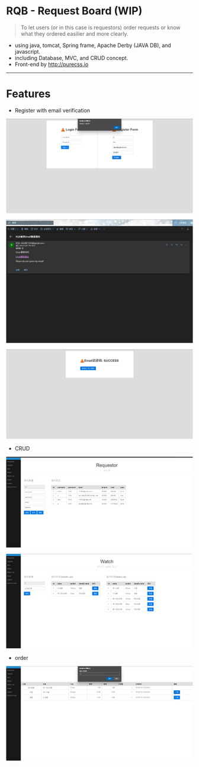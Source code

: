 # RQB - Request Board (WIP)
> To let users (or in this case is requestors) order requests or know what they ordered easilier and more clearly.

- using java, tomcat, Spring frame, Apache Derby (JAVA DB), and javascript.
- including Database, MVC, and CRUD concept.
- Front-end by http://purecss.io
----
# Features
- Register with email verification

![image](https://github.com/Stille-W/RQB/blob/master/pic/register.jpg)

![image](https://github.com/Stille-W/RQB/blob/master/pic/email%20verifying.jpg)

![image](https://github.com/Stille-W/RQB/blob/master/pic/email%20verifying-1.jpg)

- CRUD

![image](https://github.com/Stille-W/RQB/blob/master/pic/CRUD.jpg)

![image](https://github.com/Stille-W/RQB/blob/master/pic/CRUD-1%20.jpg)

- order

![image](https://github.com/Stille-W/RQB/blob/master/pic/order.jpg)
